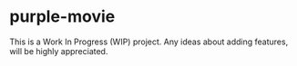 # purple-movie

This is a Work In Progress (WIP) project. Any ideas about adding features, will be highly appreciated.

